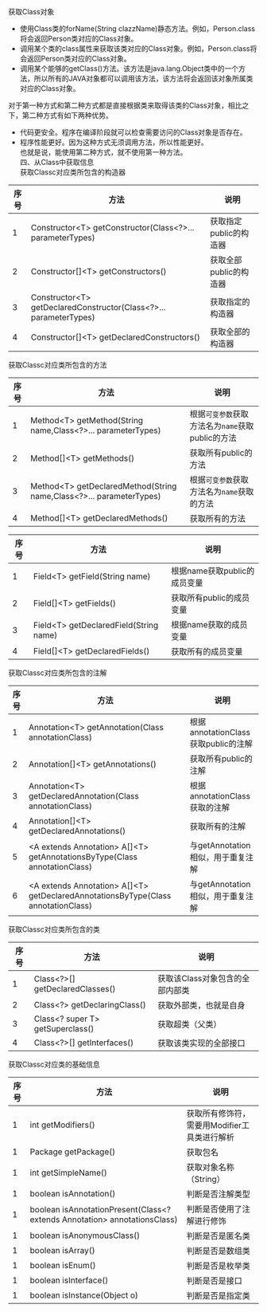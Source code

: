 获取Class对象  

 - 使用Class类的forName(String clazzName)静态方法。例如，Person.class将会返回Person类对应的Class对象。
 - 调用某个类的class属性来获取该类对应的Class对象。例如，Person.class将会返回Person类对应的Class对象。
 - 调用某个能够的getClass()方法。该方法是java.lang.Object类中的一个方法，所以所有的JAVA对象都可以调用该方法，该方法将会返回该对象所属类对应的Class对象。

 对于第一种方式和第二种方式都是直接根据类来取得该类的Class对象，相比之下，第二种方式有如下两种优势。  
 - 代码更安全。程序在编译阶段就可以检查需要访问的Class对象是否存在。
 - 程序性能更好。因为这种方式无须调用方法，所以性能更好。  
 也就是说，能使用第二种方式，就不使用第一种方法。  
四、从Class中获取信息  
获取Classc对应类所包含的构造器    

|序号|方法|说明|
|--|--|--|
| 1| Constructor\<T>  getConstructor(Class<?>... parameterTypes)|获取指定public的构造器|
| 2| Constructor[]\<T>  getConstructors()|获取全部public的构造器|
| 3| Constructor\<T>  getDeclaredConstructor(Class<?>... parameterTypes)|获取指定的构造器|
| 4| Constructor[]\<T>  getDeclaredConstructors()|获取全部的构造器|

获取Classc对应类所包含的方法  

|序号|方法|说明|
|--|--|--|
| 1| Method\<T>  getMethod(String name,Class<?>... parameterTypes)|根据`可变参数`获取方法名为`name`获取public的方法|
| 2| Method[]\<T>  getMethods()|获取所有public的方法|
| 3| Method\<T>  getDeclaredMethod(String name,Class<?>... parameterTypes)|根据`可变参数`获取方法名为`name`获取的方法|
| 4| Method[]\<T>  getDeclaredMethods()|获取所有的方法| 

|序号|方法|说明|
|--|--|--|
| 1| Field\<T>  getField(String name)|根据name获取public的成员变量|
| 2| Field[]\<T>  getFields()|获取所有public的成员变量|
| 3| Field\<T>  getDeclaredField(String name)|根据name获取的成员变量|
| 4| Field[]\<T>  getDeclaredFields()|获取所有的成员变量|
获取Classc对应类所包含的注解  

|序号|方法|说明|
|--|--|--|
| 1| Annotation\<T>  getAnnotation(Class<A> annotationClass)|根据annotationClass获取public的注解|
| 2| Annotation[]\<T>  getAnnotations()|获取所有public的注解|
| 3| Annotation\<T>  getDeclaredAnnotation(Class<A> annotationClass)|根据annotationClass获取的注解|
| 4| Annotation[]\<T>  getDeclaredAnnotations()|获取所有的注解|
| 5| \<A extends Annotation> A[]\<T>  getAnnotationsByType(Class<A> annotationClass)|与getAnnotation相似，用于重复注解|
| 6| \<A extends Annotation> A[]\<T>  getDeclaredAnnotationsByType(Class<A> annotationClass)|与getAnnotation相似，用于重复注解|


获取Classc对应类所包含的类  

|序号|方法|说明|
|--|--|--|
| 1| Class\<?>[]  getDeclaredClasses()|获取该Class对象包含的全部内部类|
| 2| Class\<?>  getDeclaringClass()|获取外部类，也就是自身|
| 3| Class\<? super T>  getSuperclass()|获取超类（父类）|
| 4| Class\<?>[] getInterfaces()|获取该类实现的全部接口|

获取Classc对应类的基础信息  

|序号|方法|说明|
|--|--|--|
| 1| int getModifiers()|获取所有修饰符，需要用Modifier工具类进行解析|
| 1| Package getPackage()|获取包名|
| 1| int getSimpleName()|获取对象名称（String）|
| 1| boolean isAnnotation()|判断是否注解类型|
| 1|boolean isAnnotationPresent(Class<? extends Annotation> annotationsClass)|判断是否使用了注解进行修饰|
| 1|boolean isAnonymousClass()|判断是否是匿名类|
| 1|boolean isArray()|判断是否是数组类|
| 1|boolean isEnum()|判断是否是枚举类|
| 1|boolean isInterface()|判断是否是接口|
| 1|boolean isInstance(Object o)|判断是否是指定类|
